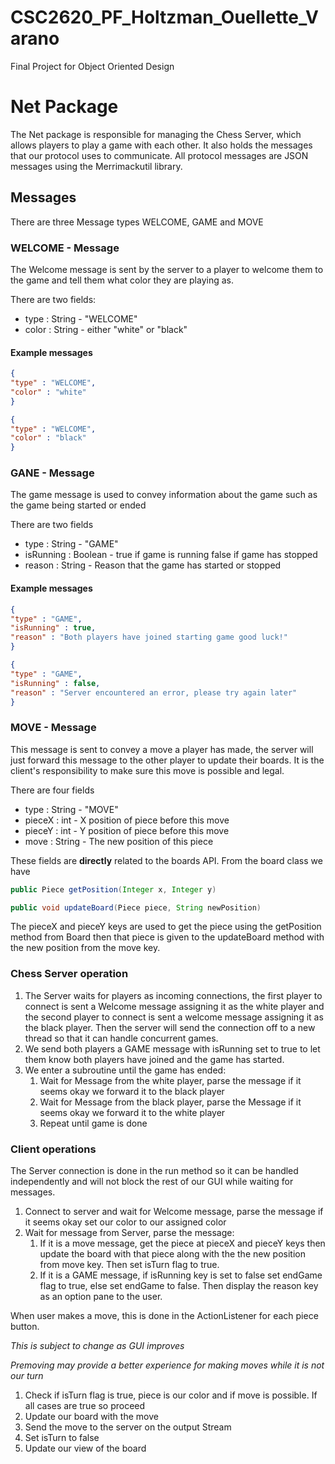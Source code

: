 # CSC2620_PF_Holtzman_Ouellette_Varano
Final Project  for Object Oriented Design

# Net Package
The Net package is responsible for managing the Chess Server, which allows players to play a game with each other. It also holds the messages that our protocol uses to communicate. All protocol messages are JSON messages using the Merrimackutil library. 

## Messages
There are three Message types WELCOME, GAME and MOVE

### WELCOME - Message
The Welcome message is sent by the server to a player to welcome them to the game and tell them what color they are playing as.

There are two fields:

- type : String - "WELCOME"
- color : String - either "white" or "black"

#### Example messages
```JSON
{
"type" : "WELCOME",
"color" : "white"
}

{
"type" : "WELCOME",
"color" : "black"
}
```

### GANE - Message
The game message is used to convey information about the game such as the game being started or ended

There are two fields
- type : String - "GAME"
- isRunning : Boolean - true if game is running false if game has stopped
- reason : String - Reason that the game has started or stopped

#### Example messages
```JSON
{
"type" : "GAME",
"isRunning" : true,
"reason" : "Both players have joined starting game good luck!"
}

{
"type" : "GAME",
"isRunning" : false,
"reason" : "Server encountered an error, please try again later"
}
```

### MOVE - Message
This message is sent to convey a move a player has made, the server will just forward this message to the other player to update their boards. It is the client's responsibility to make sure this move is possible and legal. 

There are four fields
- type : String - "MOVE"
- pieceX : int - X position of piece before this move
- pieceY : int - Y position of piece before this move
- move : String - The new position of this piece 

These fields are **directly** related to the boards API. From the board class we have 
```java
public Piece getPosition(Integer x, Integer y)

public void updateBoard(Piece piece, String newPosition)
```

The pieceX and pieceY keys are used to get the piece using the getPosition method from Board then that piece is given to the updateBoard method with the new position from the move key. 

### Chess Server operation
1. The Server waits for players as incoming connections, the first player to connect is sent a Welcome message assigning it as the white player and the second player to connect is sent a welcome message assigning it as the black player. Then the server will send the connection off to a new thread so that it can handle concurrent games.
2. We send both players a GAME message with isRunning set to true to let them know both players have joined and the game has started.
3. We enter a subroutine until the game has ended:
    1. Wait for Message from the white player, parse the message if it seems okay we forward it to the black player
    2. Wait for Message from the black player, parse the Message if it seems okay we forward it to the white player
    3. Repeat until game is done

### Client operations 
The Server connection is done in the run method so it can be handled independently and will not block the rest of our GUI while waiting for messages.

1. Connect to server and wait for Welcome message, parse the message if it seems okay set our color to our assigned color
2. Wait for message from Server, parse the message:
    1. If it is a move message, get the piece at pieceX and pieceY keys then update the board with that piece along with the the new position from move key. Then set isTurn flag to true.
    2. If it is a GAME message, if isRunning key is set to false set endGame flag to true, else set endGame to false. Then display the reason key as an option pane to the user.

When user makes a move, this is done in the ActionListener for each piece button.

*This is subject to change as GUI improves*

*Premoving may provide a better experience for making moves while it is not our turn*
1. Check if isTurn flag is true, piece is our color and if move is possible. If all cases are true so proceed
2. Update our board with the move
3. Send the move to the server on the output Stream
4. Set isTurn to false
5. Update our view of the board
